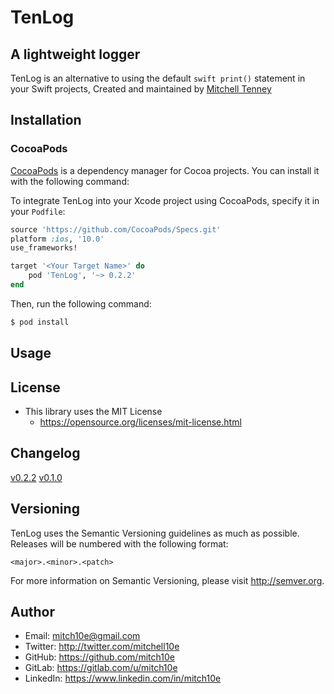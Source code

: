 # TenLog
## A lightweight logger

TenLog is an alternative to using the default ```swift print()``` statement in your Swift projects, 
Created and maintained by [Mitchell Tenney](https://gitlab.com/u/mitch10e)

## Installation

### CocoaPods

[CocoaPods](http://cocoapods.org) is a dependency manager for Cocoa projects. You can install it with the following command:

To integrate TenLog into your Xcode project using CocoaPods, specify it in your `Podfile`:

```ruby
source 'https://github.com/CocoaPods/Specs.git'
platform :ios, '10.0'
use_frameworks!

target '<Your Target Name>' do
    pod 'TenLog', '~> 0.2.2'
end
```

Then, run the following command:

```bash
$ pod install
```

## Usage



## License
- This library uses the MIT License
  - https://opensource.org/licenses/mit-license.html

## Changelog
[v0.2.2](https://gitlab.com/mitch10e/tenlog/blob/develop/CHANGELOG.md#022)
[v0.1.0](https://gitlab.com/mitch10e/tenlog/blob/develop/CHANGELOG.md#010)

## Versioning

TenLog uses the Semantic Versioning guidelines as much as possible. Releases will be numbered with the following format:

`<major>.<minor>.<patch>`

For more information on Semantic Versioning, please visit http://semver.org.

## Author
- Email: mitch10e@gmail.com
- Twitter: http://twitter.com/mitchell10e
- GitHub: https://github.com/mitch10e
- GitLab: https://gitlab.com/u/mitch10e
- LinkedIn: https://www.linkedin.com/in/mitch10e

